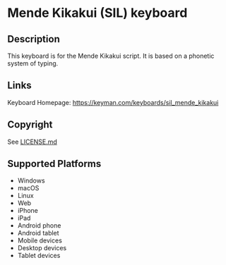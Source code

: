 Mende Kikakui (SIL) keyboard
==============

Description
-----------
This keyboard is for the Mende Kikakui script. It is based on a phonetic system of typing.

Links
-----
Keyboard Homepage: https://keyman.com/keyboards/sil_mende_kikakui

Copyright
---------
See [LICENSE.md](LICENSE.md)

Supported Platforms
-------------------
 * Windows
 * macOS
 * Linux
 * Web
 * iPhone
 * iPad
 * Android phone
 * Android tablet
 * Mobile devices
 * Desktop devices
 * Tablet devices

